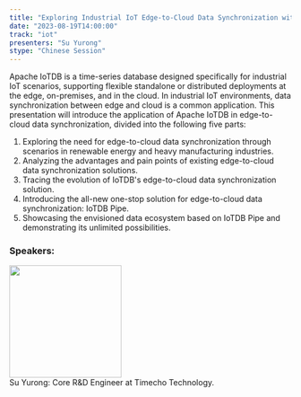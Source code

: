 ```yaml
---
title: "Exploring Industrial IoT Edge-to-Cloud Data Synchronization with IoTDB Pipe"
date: "2023-08-19T14:00:00" 
track: "iot"
presenters: "Su Yurong"
stype: "Chinese Session"
---
```

Apache IoTDB is a time-series database designed specifically for industrial IoT scenarios, supporting flexible standalone or distributed deployments at the edge, on-premises, and in the cloud. In industrial IoT environments, data synchronization between edge and cloud is a common application. This presentation will introduce the application of Apache IoTDB in edge-to-cloud data synchronization, divided into the following five parts:

1. Exploring the need for edge-to-cloud data synchronization through scenarios in renewable energy and heavy manufacturing industries.
2. Analyzing the advantages and pain points of existing edge-to-cloud data synchronization solutions.
3. Tracing the evolution of IoTDB's edge-to-cloud data synchronization solution.
4. Introducing the all-new one-stop solution for edge-to-cloud data synchronization: IoTDB Pipe.
5. Showcasing the envisioned data ecosystem based on IoTDB Pipe and demonstrating its unlimited possibilities.

 ### Speakers: 
 <img src="https://img.bagevent.com/resource/20230711/1651496331016.jpeg" width="200" /><br>Su Yurong: Core R&D Engineer at Timecho Technology.
 <br><br>